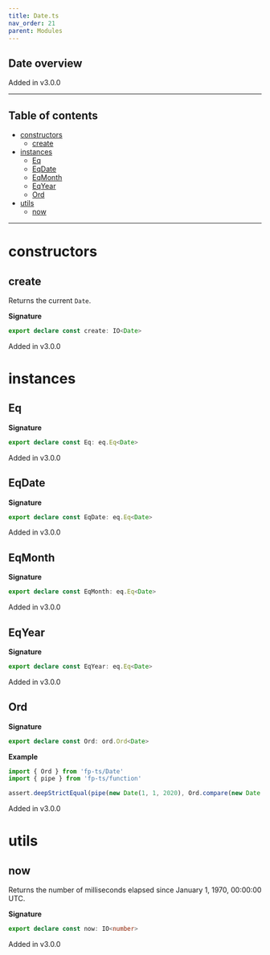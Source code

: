 ```yaml
---
title: Date.ts
nav_order: 21
parent: Modules
---
```


## Date overview

Added in v3.0.0

---

<h2 class="text-delta">Table of contents</h2>

- [constructors](#constructors)
  - [create](#create)
- [instances](#instances)
  - [Eq](#eq)
  - [EqDate](#eqdate)
  - [EqMonth](#eqmonth)
  - [EqYear](#eqyear)
  - [Ord](#ord)
- [utils](#utils)
  - [now](#now)

---

# constructors

## create

Returns the current `Date`.

**Signature**

```ts
export declare const create: IO<Date>
```

Added in v3.0.0

# instances

## Eq

**Signature**

```ts
export declare const Eq: eq.Eq<Date>
```

Added in v3.0.0

## EqDate

**Signature**

```ts
export declare const EqDate: eq.Eq<Date>
```

Added in v3.0.0

## EqMonth

**Signature**

```ts
export declare const EqMonth: eq.Eq<Date>
```

Added in v3.0.0

## EqYear

**Signature**

```ts
export declare const EqYear: eq.Eq<Date>
```

Added in v3.0.0

## Ord

**Signature**

```ts
export declare const Ord: ord.Ord<Date>
```

**Example**

```ts
import { Ord } from 'fp-ts/Date'
import { pipe } from 'fp-ts/function'

assert.deepStrictEqual(pipe(new Date(1, 1, 2020), Ord.compare(new Date(1, 1, 2021))), -1)
```

Added in v3.0.0

# utils

## now

Returns the number of milliseconds elapsed since January 1, 1970, 00:00:00 UTC.

**Signature**

```ts
export declare const now: IO<number>
```

Added in v3.0.0
